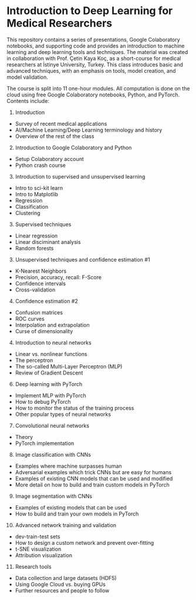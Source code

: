 # Introduction to Deep Learning for Medical Researchers
This repository contains a series of presentations, Google Colaboratory notebooks, and supporting code and provides an introduction to machine learning and deep learning tools and techniques. The material was created in collaboration with Prof. Çetin Kaya Koç, as a short-course for medical researchers at İstinye University, Turkey. This class introduces basic and advanced techniques, with an emphasis on tools, model creation, and model validation.

The course is split into 11 one-hour modules. All computation is done on the cloud using free Google Colaboratory notebooks, Python, and PyTorch. Contents include:
1. Introduction
* Survey of recent medical applications  
* AI/Machine Learning/Deep Learning terminology and history
* Overview of the rest of the class

2. Introduction to Google Colaboratory and Python
* Setup Colaboratory account
* Python crash course

3. Introduction to supervised and unsupervised learning
* Intro to sci-kit learn
* Intro to Matplotlib
* Regression
* Classification
* Clustering

3. Supervised techniques
* Linear regression
* Linear disciminant analysis
* Random forests

3. Unsupervised techniques and confidence estimation #1
* K-Nearest Neighbors
* Precision, accuracy, recall: F-Score
* Confidence intervals
* Cross-validation

4. Confidence estimation #2
* Confusion matrices
* ROC curves
* Interpolation and extrapolation
* Curse of dimensionality 

4. Introduction to neural networks
* Linear vs. nonlinear functions
* The perceptron
* The so-called Multi-Layer Perceptron (MLP)
* Review of Gradient Descent

6. Deep learning with PyTorch
* Implement MLP with PyTorch
* How to debug PyTorch
* How to monitor the status of the training process
* Other popular types of neural networks

7. Convolutional neural networks
* Theory
* PyTorch implementation

8. Image classification with CNNs
* Examples where machine surpasses human
* Adversarial examples which trick CNNs but are easy for humans
* Examples of existing CNN models that can be used and modified
* More detail on how to build and train custom models in PyTorch

9. Image segmentation with CNNs
* Examples of existing models that can be used
* How to build and train your own models in PyTorch

10. Advanced network training and validation
* dev-train-test sets
* How to design a custom network and prevent over-fitting
* t-SNE visualization
* Attribution visualization

11. Research tools
* Data collection and large datasets (HDF5)
* Using Google Cloud vs. buying GPUs
* Further resources and people to follow

